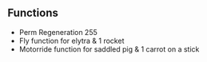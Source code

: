 ## Functions

- Perm Regeneration 255
- Fly function for elytra & 1 rocket
- Motorride function for saddled pig & 1 carrot on a stick
